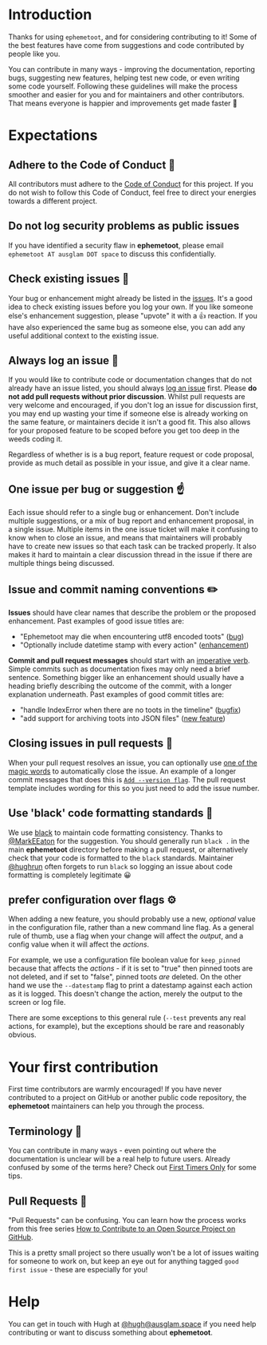# Introduction

Thanks for using `ephemetoot`, and for considering contributing to it! Some of the best features have come from suggestions and code contributed by people like you.

You can contribute in many ways - improving the documentation, reporting bugs, suggesting new features, helping test new code, or even writing some code yourself. Following these guidelines will make the process smoother and easier for you and for maintainers and other contributors. That means everyone is happier and improvements get made faster 💫

# Expectations

## Adhere to the Code of Conduct 🤗
All contributors must adhere to the [Code of Conduct](./CODE_OF_CONDUCT.md) for this project. If you do not wish to follow this Code of Conduct, feel free to direct your energies towards a different project.

## Do not log security problems as public issues
If you have identified a security flaw in **ephemetoot**, please email `ephemetoot AT ausglam DOT space` to discuss this confidentially.

## Check existing issues 🧐
Your bug or enhancement might already be listed in the [issues](./issues). It's a good idea to check existing issues before you log your own. If you like someone else's enhancement suggestion, please "upvote" it with a 👍 reaction. If you have also experienced the same bug as someone else, you can add any useful additional context to the existing issue.

## Always log an issue 📝
If you would like to contribute code or documentation changes that do not already have an issue listed, you should always [log an issue](./issues) first. Please **do not add pull requests without prior discussion**. Whilst pull requests are very welcome and encouraged, if you don't log an issue for discussion first, you may end up wasting your time if someone else is already working on the same feature, or maintainers decide it isn't a good fit. This also allows for your proposed feature to be scoped before you get too deep in the weeds coding it.

Regardless of whether is is a bug report, feature request or code proposal, provide as much detail as possible in your issue, and give it a clear name. 

## One issue per bug or suggestion ☝️
Each issue should refer to a single bug or enhancement. Don't include multiple suggestions, or a mix of bug report and enhancement proposal, in a single issue. Multiple items in the one issue ticket will make it confusing to know when to close an issue, and means that maintainers will probably have to create new issues so that each task can be tracked properly. It also makes it hard to maintain a clear discussion thread in the issue if there are multiple things being discussed. 

## Issue and commit naming conventions ✏️

**Issues** should have clear names that describe the problem or the proposed enhancement. Past examples of good issue titles are:

- "Ephemetoot may die when encountering utf8 encoded toots" ([bug](https://github.com/hughrun/ephemetoot/issues/11))
- "Optionally include datetime stamp with every action" ([enhancement](https://github.com/hughrun/ephemetoot/issues/23))

**Commit and pull request messages** should start with an [imperative verb](https://www.grammarly.com/blog/imperative-verbs/). Simple commits such as documentation fixes may only need a brief sentence. Something bigger like an enhancement should usually have a heading briefly describing the outcome of the commit, with a longer explanation underneath. Past examples of good commit titles are:

- "handle IndexError when there are no toots in the timeline" ([bugfix](https://github.com/hughrun/ephemetoot/commit/92643271d53e00089a10bacd1795cfd50e030413))
- "add support for archiving toots into JSON files" ([new feature](https://github.com/hughrun/ephemetoot/commit/c0d680258ff0fe141fbabcf14a60eee8994e8d18))

## Closing issues in pull requests 🏁

When your pull request resolves an issue, you can optionally use [one of the magic words](https://docs.github.com/en/github/managing-your-work-on-github/linking-a-pull-request-to-an-issue#linking-a-pull-request-to-an-issue-using-a-keyword) to automatically close the issue. An example of a longer commit messages that does this is [`Add --version flag`](https://github.com/hughrun/ephemetoot/commit/a1db933bbd6c03e633975463801e6c94f7b9e9fa). The pull request template includes wording for this so you just need to add the issue number.

## Use 'black' code formatting standards 🖤

We use [black](https://pypi.org/project/black/) to maintain code formatting consistency. Thanks to [@MarkEEaton](https://github.com/MarkEEaton) for the suggestion. You should generally run `black .` in the main **ephemetoot** directory before making a pull request, or alternatively check that your code is formatted to the `black` standards. Maintainer [@hughrun](https://github.com/hughrun) often forgets to run `black` so logging an issue about code formatting is completely legitimate 😀

## prefer configuration over flags ⚙️
When adding a new feature, you should probably use a new, _optional_ value in the configuration file, rather than a new command line flag. As a general rule of thumb, use a flag when your change will affect the _output_, and a config value when it will affect the _actions_. 

For example, we use a configuration file boolean value for `keep_pinned` because that affects the _actions_ - if it is set to "true" then pinned toots are not deleted, and if set to "false", pinned toots _are_ deleted. On the other hand we use the `--datestamp` flag to print a datestamp against each action as it is logged. This doesn't change the action, merely the output to the screen or log file.

There are some exceptions to this general rule (`--test` prevents any real actions, for example), but the exceptions should be rare and reasonably obvious.

# Your first contribution
First time contributors are warmly encouraged! If you have never contributed to a project on GitHub or another public code repository, the **ephemetoot** maintainers can help you through the process.

## Terminology 📙
You can contribute in many ways - even pointing out where the documentation is unclear will be a real help to future users. Already confused by some of the terms here? Check out [First Timers Only](https://www.firsttimersonly.com) for some tips.

## Pull Requests 🤯
"Pull Requests" can be confusing. You can learn how the process works from this free series [How to Contribute to an Open Source Project on GitHub](https://egghead.io/series/how-to-contribute-to-an-open-source-project-on-github).

This is a pretty small project so there usually won't be a lot of issues waiting for someone to work on, but keep an eye out for anything tagged `good first issue` - these are especially for you!

# Help

You can get in touch with Hugh at [@hugh@ausglam.space](https://ausglam.space/@hugh) if you need help contributing or want to discuss something about **ephemetoot**.